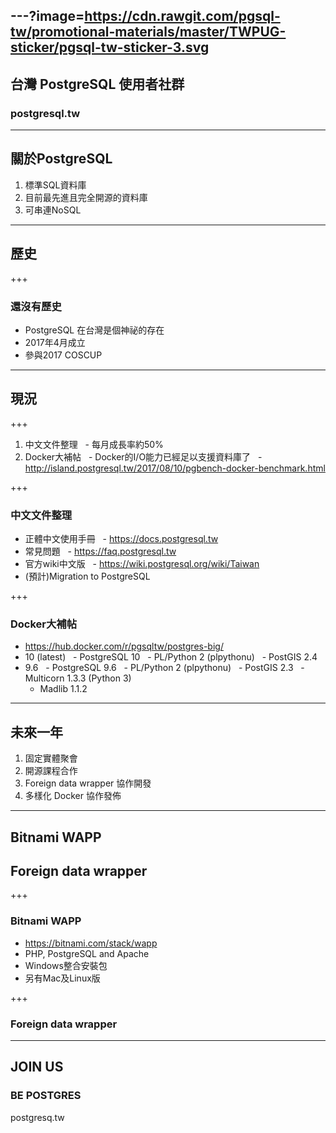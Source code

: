 ---?image=https://cdn.rawgit.com/pgsql-tw/promotional-materials/master/TWPUG-sticker/pgsql-tw-sticker-3.svg
---

## 台灣 PostgreSQL 使用者社群
### postgresql.tw

---

## 關於PostgreSQL
1. 標準SQL資料庫
2. 目前最先進且完全開源的資料庫
3. 可串連NoSQL

---

## 歷史

+++

### 還沒有歷史

- PostgreSQL 在台灣是個神祕的存在
- 2017年4月成立
- 參與2017 COSCUP

---

## 現況

+++

1. 中文文件整理
   - 每月成長率約50%
2. Docker大補帖
   - Docker的I/O能力已經足以支援資料庫了
   - http://island.postgresql.tw/2017/08/10/pgbench-docker-benchmark.html

+++

### 中文文件整理

- 正體中文使用手冊
   - https://docs.postgresql.tw
- 常見問題
   - https://faq.postgresql.tw
- 官方wiki中文版
   - https://wiki.postgresql.org/wiki/Taiwan
- (預計)Migration to PostgreSQL

+++

### Docker大補帖

- https://hub.docker.com/r/pgsqltw/postgres-big/
- 10 (latest)
   - PostgreSQL 10
   - PL/Python 2 (plpythonu)
   - PostGIS 2.4
- 9.6
   - PostgreSQL 9.6
   - PL/Python 2 (plpythonu)
   - PostGIS 2.3
   - Multicorn 1.3.3 (Python 3)
   - Madlib 1.1.2

---

## 未來一年
1. 固定實體聚會
2. 開源課程合作
3. Foreign data wrapper 協作開發
4. 多樣化 Docker 協作發佈

---

## Bitnami WAPP
## Foreign data wrapper

+++

### Bitnami WAPP
- https://bitnami.com/stack/wapp
- PHP, PostgreSQL and Apache
- Windows整合安裝包
- 另有Mac及Linux版

+++

### Foreign data wrapper

---

## JOIN US
### BE POSTGRES
postgresq.tw
